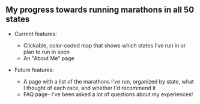 ## My progress towards running marathons in all 50 states


* Current features:
	* Clickable, color-coded map that shows which states I've run in or plan to run in soon
	* An "About Me" page

* Future features:
	* A page with a list of the marathons I've run, organized by state, what I thought of each race, and whether I'd recommend it
	* FAQ page- I've been asked a lot of questions about my experiences!
